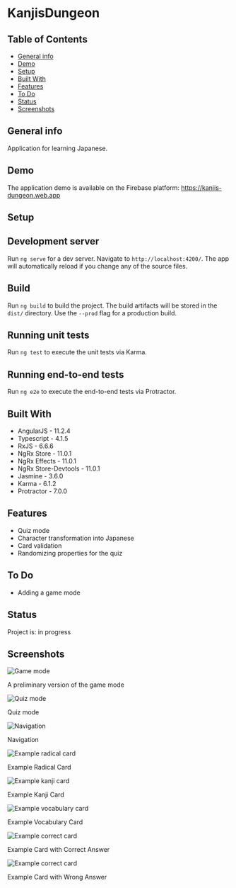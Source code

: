 # KanjisDungeon

## Table of Contents

- [General info](#general-info)
- [Demo](#demo)
- [Setup](#setup)
- [Built With](#built-with)
- [Features](#features)
- [To Do](#to-do)
- [Status](#status)
- [Screenshots](#screenshots)

## General info

Application for learning Japanese.

## Demo

The application demo is available on the Firebase platform: https://kanjis-dungeon.web.app

## Setup

## Development server

Run `ng serve` for a dev server. Navigate to `http://localhost:4200/`. The app will automatically reload if you change any of the source files.

## Build

Run `ng build` to build the project. The build artifacts will be stored in the `dist/` directory. Use the `--prod` flag for a production build.

## Running unit tests

Run `ng test` to execute the unit tests via Karma.

## Running end-to-end tests

Run `ng e2e` to execute the end-to-end tests via Protractor.

## Built With

- AngularJS - 11.2.4
- Typescript - 4.1.5
- RxJS - 6.6.6
- NgRx Store - 11.0.1
- NgRx Effects - 11.0.1
- NgRx Store-Devtools - 11.0.1
- Jasmine - 3.6.0
- Karma - 6.1.2
- Protractor - 7.0.0

## Features

- Quiz mode
- Character transformation into Japanese
- Card validation
- Randomizing properties for the quiz

## To Do

- Adding a game mode

## Status

Project is: in progress

## Screenshots

![Game mode](./screenshots/battle.gif)

A preliminary version of the game mode

![Quiz mode](./screenshots/quiz.jpg)

Quiz mode

![Navigation](./screenshots/navigation.gif)

Navigation

![Example radical card](./screenshots/radical.jpg)

Example Radical Card

![Example kanji card](./screenshots/kanji.jpg)

Example Kanji Card

![Example vocabulary card](./screenshots/vocabulary.jpg)

Example Vocabulary Card

![Example correct card](./screenshots/correct.jpg)

Example Card with Correct Answer

![Example correct card](./screenshots/wrong.jpg)

Example Card with Wrong Answer
